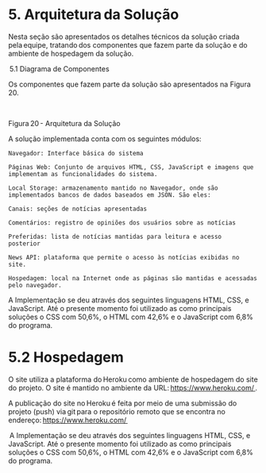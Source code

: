 # 5. Arquitetura da Solução   

Nesta seção são apresentados os detalhes técnicos da solução criada pela equipe, tratando dos componentes que fazem parte da solução e do ambiente de hospedagem da solução.  

 

 5.1 Diagrama de Componentes  

Os componentes que fazem parte da solução são apresentados na Figura 20.  

 

  

Figura 20 - Arquitetura da Solução  

 

A solução implementada conta com os seguintes módulos:  

    Navegador: Interface básica do sistema   

    Páginas Web: Conjunto de arquivos HTML, CSS, JavaScript e imagens que implementam as funcionalidades do sistema.  

    Local Storage: armazenamento mantido no Navegador, onde são implementados bancos de dados baseados em JSON. São eles:   

    Canais: seções de notícias apresentadas   

    Comentários: registro de opiniões dos usuários sobre as notícias  

    Preferidas: lista de notícias mantidas para leitura e acesso posterior  

    News API: plataforma que permite o acesso às notícias exibidas no site.  

    Hospedagem: local na Internet onde as páginas são mantidas e acessadas pelo navegador.   

A Implementação se deu através dos seguintes linguagens HTML, CSS, e JavaScript. Até o presente momento foi utilizado as como principais soluções o CSS com 50,6%, o HTML com 42,6% e o JavaScript com 6,8% do programa.  

 

# 5.2 Hospedagem  

O site utiliza a plataforma do Heroku como ambiente de hospedagem do site do projeto. O site é mantido no ambiente da URL: https://www.heroku.com/ . 

A publicação do site no Heroku é feita por meio de uma submissão do projeto (push) via git para o repositório remoto que se encontra no endereço: https://www.heroku.com/  

 A Implementação se deu através dos seguintes linguagens HTML, CSS, e JavaScript. Até o presente momento foi utilizado as como principais soluções o CSS com 50,6%, o HTML com 42,6% e o JavaScript com 6,8% do programa.  

 

 

 
